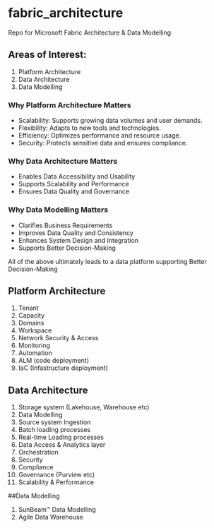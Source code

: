 # fabric_architecture
Repo for Microsoft Fabric Architecture & Data Modelling

## Areas of Interest:
1. Platform Architecture
2. Data Architecture
3. Data Modelling

### Why Platform Architecture Matters
- Scalability: Supports growing data volumes and user demands.
- Flexibility: Adapts to new tools and technologies.
- Efficiency: Optimizes performance and resource usage.
- Security: Protects sensitive data and ensures compliance.

### Why Data Architecture Matters
- Enables Data Accessibility and Usability
- Supports Scalability and Performance
- Ensures Data Quality and Governance

### Why Data Modelling Matters
- Clarifies Business Requirements
- Improves Data Quality and Consistency
- Enhances System Design and Integration
- Supports Better Decision-Making

All of the above ultimately leads to a data platform supporting Better Decision-Making

## Platform Architecture
1. Tenant
2. Capacity
3. Domains
4. Workspace
5. Network Security & Access
6. Monitoring
7. Automation
8. ALM (code deployment)
9. IaC (Infastructure deployment)

## Data Architecture
1. Storage system (Lakehouse, Warehouse etc)
2. Data Modelling
3. Source system Ingestion
4. Batch loading processes
5. Real-time Loading processes
6. Data Access & Analytics layer
7. Orchestration
8. Security
9. Compliance
10. Governance (Purview etc)
11. Scalability & Performance

##Data Modelling
1. SunBeam™ Data Modelling 
2. Agile Data Warehouse
